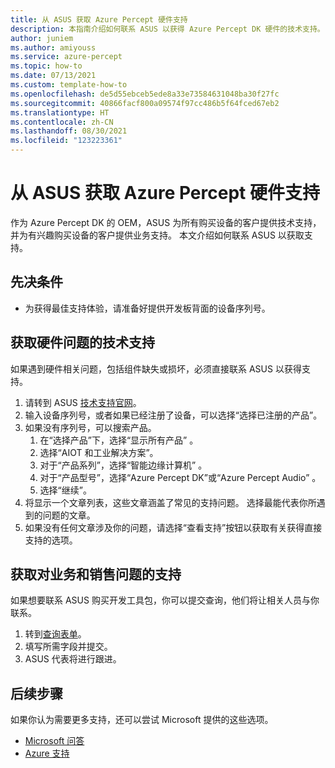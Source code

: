 ```yaml
---
title: 从 ASUS 获取 Azure Percept 硬件支持
description: 本指南介绍如何联系 ASUS 以获得 Azure Percept DK 硬件的技术支持。
author: juniem
ms.author: amiyouss
ms.service: azure-percept
ms.topic: how-to
ms.date: 07/13/2021
ms.custom: template-how-to
ms.openlocfilehash: de5d55ebceb5ede8a33e73584631048ba30f27fc
ms.sourcegitcommit: 40866facf800a09574f97cc486b5f64fced67eb2
ms.translationtype: HT
ms.contentlocale: zh-CN
ms.lasthandoff: 08/30/2021
ms.locfileid: "123223361"
---
```

# <a name="get-azure-percept-hardware-support-from-asus"></a>从 ASUS 获取 Azure Percept 硬件支持

作为 Azure Percept DK 的 OEM，ASUS 为所有购买设备的客户提供技术支持，并为有兴趣购买设备的客户提供业务支持。 本文介绍如何联系 ASUS 以获取支持。


## <a name="prerequisites"></a>先决条件

- 为获得最佳支持体验，请准备好提供开发板背面的设备序列号。

## <a name="get-technical-support-for-hardware-issues"></a>获取硬件问题的技术支持
如果遇到硬件相关问题，包括组件缺失或损坏，必须直接联系 ASUS 以获得支持。
1. 请转到 ASUS [技术支持官网](https://www.asus.com/us/support/contact/troubleshooting)。
1. 输入设备序列号，或者如果已经注册了设备，可以选择“选择已注册的产品”。
1. 如果没有序列号，可以搜索产品。
    1. 在“选择产品”下，选择“显示所有产品” 。
    1. 选择“AIOT 和工业解决方案”。
    1. 对于“产品系列”，选择“智能边缘计算机” 。
    1. 对于“产品型号”，选择“Azure Percept DK”或“Azure Percept Audio”  。
    1. 选择“继续”。
1. 将显示一个文章列表，这些文章涵盖了常见的支持问题。 选择最能代表你所遇到的问题的文章。
1. 如果没有任何文章涉及你的问题，请选择“查看支持”按钮以获取有关获得直接支持的选项。

## <a name="get-support-for-business-and-sales-questions"></a>获取对业务和销售问题的支持
如果想要联系 ASUS 购买开发工具包，你可以提交查询，他们将让相关人员与你联系。
1. 转到[查询表单](https://iot.asus.com/inquiry/)。
1. 填写所需字段并提交。
1. ASUS 代表将进行跟进。

## <a name="next-steps"></a>后续步骤
如果你认为需要更多支持，还可以尝试 Microsoft 提供的这些选项。
- [Microsoft 问答](/answers/products/)
- [Azure 支持](https://azure.microsoft.com/support/plans/)